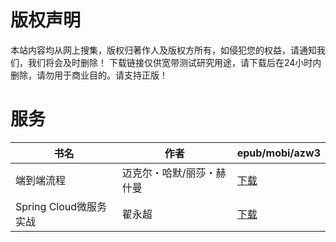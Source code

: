 # 版权声明

本站内容均从网上搜集，版权归著作人及版权方所有，如侵犯您的权益，请通知我们，我们将会及时删除！ 下载链接仅供宽带测试研究用途，请下载后在24小时内删除，请勿用于商业目的。请支持正版！

# 服务

| 书名 | 作者 | epub/mobi/azw3 |
| --- | --- | --- |
| 端到端流程 | 迈克尔・哈默/丽莎・赫什曼 | [下载](https://url89.ctfile.com/f/31084289-1357048249-905292?p=8866) |
| Spring Cloud微服务实战 | 翟永超 | [下载](https://url89.ctfile.com/f/31084289-1357020250-1e5ad7?p=8866) |
